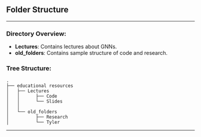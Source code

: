 ## Folder Structure

---

### Directory Overview:

- **Lectures**: Contains lectures about GNNs.
- **old_folders**: Contains sample structure of code and research.

### Tree Structure:

```
.
├── educational resources
│   ├── Lectures
│   │      ├── Code
│   │      └── Slides
│   │
│   └── old_folders
│          ├── Research
│          └── Tyler

```

---
